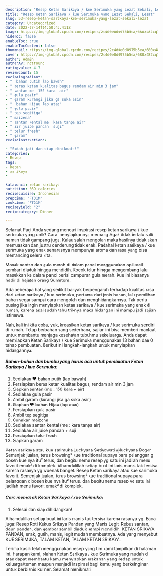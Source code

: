 ```yaml
---
description: "Resep Ketan Sarikaya / kue Serimuka yang Lezat Sekali, Lezat"
title: "Resep Ketan Sarikaya / kue Serimuka yang Lezat Sekali, Lezat"
slug: 53-resep-ketan-sarikaya-kue-serimuka-yang-lezat-sekali-lezat
category: Uncategorized
date: 2022-07-14T14:50:47.411Z
image: https://img-global.cpcdn.com/recipes/2c4d0e0d0975b5ea/680x482cq70/ketan-sarikaya-kue-serimuka-foto-resep-utama.jpg
hideToc: false
enableToc: true
enableTocContent: false
thumbnail: https://img-global.cpcdn.com/recipes/2c4d0e0d0975b5ea/680x482cq70/ketan-sarikaya-kue-serimuka-foto-resep-utama.jpg
cover: https://img-global.cpcdn.com/recipes/2c4d0e0d0975b5ea/680x482cq70/ketan-sarikaya-kue-serimuka-foto-resep-utama.jpg
author: Admin
authorAv: notfound
ratingvalue: 4.7
reviewcount: 15
recipeingredient:
- "  bahan putih lap bawah"
- " beras ketan kualitas bagus rendam air min 3 jam"
- " santan me  150 kara  air"
- " gula pasir"
- " garam kurangi jika ga suka asin"
- "  bahan Hijau lap atas"
- " gula pasir"
- " tep segitiga"
- " maizena"
- " santan kental me  kara tanpa air"
- " air juice pandan  suji"
- " telur fresh"
- " garam"
recipeinstructions:

- "Sudah jadi dan siap dinikmati!"
categories:
- Resep
tags:
- ketan
- sarikaya
- 

katakunci: ketan sarikaya  
nutrition: 269 calories
recipecuisine: Indonesian
preptime: "PT31M"
cooktime: "PT31M"
recipeyield: "2"
recipecategory: Dinner

---
```



Selamat Pagi Anda sedang mencari inspirasi resep ketan sarikaya / kue serimuka yang unik? Cara menyiapkannya memang Agak tidak terlalu sulit namun tidak gampang juga. Kalau salah mengolah maka hasilnya tidak akan memuaskan dan justru cenderung tidak enak. Padahal ketan sarikaya / kue serimuka yang enak seharusnya mempunyai aroma dan rasa yang bisa memancing selera kita.


Masak santan dan gula merah di dalam panci menggunakan api kecil sembari diaduk hingga mendidih. Kocok telur hingga mengembang lalu masukkan ke dalam panci berisi campuran gula merah. Kue ini biasanya hadir di hajatan orang Sumatera.

Ada beberapa hal yang sedikit banyak berpengaruh terhadap kualitas rasa dari ketan sarikaya / kue serimuka, pertama dari jenis bahan, lalu pemilihan bahan segar sampai cara mengolah dan menghidangkannya. Tak perlu pusing jika ingin menyiapkan ketan sarikaya / kue serimuka yang enak di rumah, karena asal sudah tahu triknya maka hidangan ini mampu jadi sajian istimewa.


Nah, kali ini kita coba, yuk, kreasikan ketan sarikaya / kue serimuka sendiri di rumah. Tetap berbahan yang sederhana, sajian ini bisa memberi manfaat untuk membantu menjaga kesehatan tubuhmu sekeluarga. Anda dapat menyiapkan Ketan Sarikaya / kue Serimuka menggunakan 13 bahan dan 0 tahap pembuatan. Berikut ini langkah-langkah untuk menyiapkan hidangannya.

<!--inarticleads1-->

##### Bahan-bahan dan bumbu yang harus ada untuk pembuatan Ketan Sarikaya / kue Serimuka:

1. Sediakan  ❤️ bahan putih (lap bawah)
1. Persiapkan  beras ketan kualitas bagus, rendam air min 3 jam
1. Siapkan  santan (me : 150 kara + air)
1. Sediakan  gula pasir
1. Ambil  garam (kurangi jika ga suka asin)
1. Siapkan  ❤️ bahan Hijau (lap atas)
1. Persiapkan  gula pasir
1. Ambil  tep segitiga
1. Gunakan  maizena
1. Sediakan  santan kental (me : kara tanpa air)
1. Sediakan  air juice pandan + suji
1. Persiapkan  telur fresh
1. Siapkan  garam


Ketan sarikaya atau kue sarimuka Luckyana Setiyowati @luckyana Bogor Semenjak jualan, terus browsing² kue traditional supaya para pelanggan g bosen kue nya itu² terus, dan begitu nemu resep yg satu ini jadilah menu favorit emak² di komplek. Alhamdulillah setiap buat ini laris manis tak tersisa karena rasanya yg wuenak banget. Resep Ketan sarikaya atau kue sarimuka favorit. Semenjak jualan, terus browsing² kue traditional supaya para pelanggan g bosen kue nya itu² terus, dan begitu nemu resep yg satu ini jadilah menu favorit emak² di komplek. 

<!--inarticleads2-->

##### Cara memasak Ketan Sarikaya / kue Serimuka:


1. Selesai dan siap dihidangkan!

Alhamdulillah setiap buat ini laris manis tak tersisa karena rasanya yg. Baca juga: Resep Roti Kukus Srikaya Pandan yang Manis Legit. Rebus santan, daun pandan, dan gambar sambil diaduk sampi mendidih. KETAN SRIKAYA PANDAN, enak, gurih, manis, legit mudah membuatnya. Ada yang menyebut KUE SERIMUKA, TALAM KETAN, TALAM KETAN SRIKAYA. 

Terima kasih telah menggunakan resep yang tim kami tampilkan di halaman ini. Harapan kami, olahan Ketan Sarikaya / kue Serimuka yang mudah di atas dapat membantu kamu menyiapkan makanan yang sedap untuk keluarga/teman maupun menjadi inspirasi bagi kamu yang berkeinginan untuk berbisnis kuliner. Selamat menikmati
